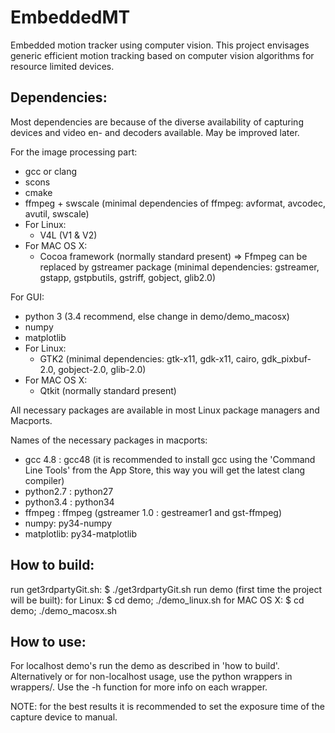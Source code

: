 EmbeddedMT
==========

Embedded motion tracker using computer vision. This project envisages generic efficient motion tracking based on computer vision algorithms for resource limited devices.

Dependencies:
-------------

Most dependencies are because of the diverse availability of capturing devices and video en- and decoders available. May be improved later.

For the image processing part:
- gcc or clang
- scons
- cmake
- ffmpeg + swscale (minimal dependencies of ffmpeg: avformat, avcodec, avutil, swscale)
- For Linux:
	- V4L (V1 & V2)
- For MAC OS X:
	- Cocoa framework (normally standard present)
=> Ffmpeg can be replaced by gstreamer package (minimal dependencies: gstreamer, gstapp, gstpbutils, gstriff, gobject, glib2.0)

For GUI:
- python 3 (3.4 recommend, else change in demo/demo\_macosx)
- numpy
- matplotlib
- For Linux:
	- GTK2 (minimal dependencies: gtk-x11, gdk-x11, cairo, gdk\_pixbuf-2.0, gobject-2.0, glib-2.0)
- For MAC OS X:
 	- Qtkit (normally standard present)

All necessary packages are available in most Linux package managers and Macports.

Names of the necessary packages in macports:
- gcc 4.8 : gcc48 (it is recommended to install gcc using the 'Command Line Tools' from the App Store, this way you will get the latest clang compiler)
- python2.7 : python27
- python3.4 : python34
- ffmpeg : ffmpeg (gstreamer 1.0 : gestreamer1 and gst-ffmpeg)
- numpy: py34-numpy
- matplotlib: py34-matplotlib

How to build:
-------------
run get3rdpartyGit.sh:	$ ./get3rdpartyGit.sh
run demo (first time the project will be built):
	for Linux:	$ cd demo; ./demo_linux.sh
	for MAC OS X:	$ cd demo; ./demo_macosx.sh

How to use:
-----------
For localhost demo's run the demo as described in 'how to build'. Alternatively or for non-localhost usage, use the python wrappers in wrappers/. Use the -h function for more info on each wrapper.

NOTE: for the best results it is recommended to set the exposure time of the capture device to manual.
